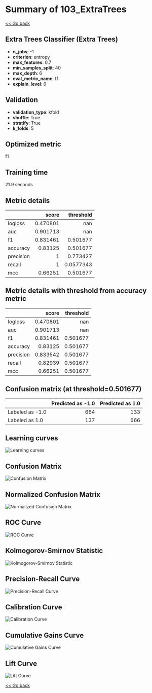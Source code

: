 # Summary of 103_ExtraTrees

[<< Go back](../README.md)


## Extra Trees Classifier (Extra Trees)
- **n_jobs**: -1
- **criterion**: entropy
- **max_features**: 0.7
- **min_samples_split**: 40
- **max_depth**: 6
- **eval_metric_name**: f1
- **explain_level**: 0

## Validation
 - **validation_type**: kfold
 - **shuffle**: True
 - **stratify**: True
 - **k_folds**: 5

## Optimized metric
f1

## Training time

21.9 seconds

## Metric details
|           |    score |   threshold |
|:----------|---------:|------------:|
| logloss   | 0.470801 | nan         |
| auc       | 0.901713 | nan         |
| f1        | 0.831461 |   0.501677  |
| accuracy  | 0.83125  |   0.501677  |
| precision | 1        |   0.773427  |
| recall    | 1        |   0.0577343 |
| mcc       | 0.66251  |   0.501677  |


## Metric details with threshold from accuracy metric
|           |    score |   threshold |
|:----------|---------:|------------:|
| logloss   | 0.470801 |  nan        |
| auc       | 0.901713 |  nan        |
| f1        | 0.831461 |    0.501677 |
| accuracy  | 0.83125  |    0.501677 |
| precision | 0.833542 |    0.501677 |
| recall    | 0.82939  |    0.501677 |
| mcc       | 0.66251  |    0.501677 |


## Confusion matrix (at threshold=0.501677)
|                 |   Predicted as -1.0 |   Predicted as 1.0 |
|:----------------|--------------------:|-------------------:|
| Labeled as -1.0 |                 664 |                133 |
| Labeled as 1.0  |                 137 |                666 |

## Learning curves
![Learning curves](learning_curves.png)
## Confusion Matrix

![Confusion Matrix](confusion_matrix.png)


## Normalized Confusion Matrix

![Normalized Confusion Matrix](confusion_matrix_normalized.png)


## ROC Curve

![ROC Curve](roc_curve.png)


## Kolmogorov-Smirnov Statistic

![Kolmogorov-Smirnov Statistic](ks_statistic.png)


## Precision-Recall Curve

![Precision-Recall Curve](precision_recall_curve.png)


## Calibration Curve

![Calibration Curve](calibration_curve_curve.png)


## Cumulative Gains Curve

![Cumulative Gains Curve](cumulative_gains_curve.png)


## Lift Curve

![Lift Curve](lift_curve.png)



[<< Go back](../README.md)
